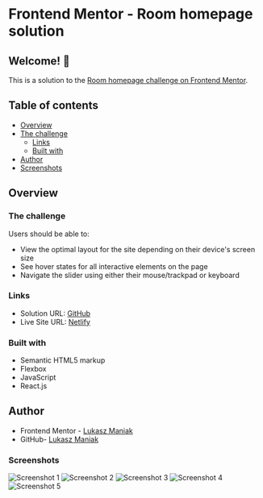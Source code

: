 # Frontend Mentor - Room homepage solution

## Welcome! 👋

This is a solution to the [Room homepage challenge on Frontend Mentor](https://www.frontendmentor.io/challenges/room-homepage-BtdBY_ENq).

## Table of contents

- [Overview](#overview)
- [The challenge](#the-challenge)
  - [Links](#links)
  - [Built with](#built-with)
- [Author](#author)
- [Screenshots](#screenshot)

## Overview

### The challenge

Users should be able to:

- View the optimal layout for the site depending on their device's screen size
- See hover states for all interactive elements on the page
- Navigate the slider using either their mouse/trackpad or keyboard

### Links

- Solution URL: [GitHub](https://github.com/LukaszManiak/Frontend-Mentor-Room-homepage-solution)
- Live Site URL: [Netlify](https://lukas-homepage.netlify.app/)

### Built with

- Semantic HTML5 markup
- Flexbox
- JavaScript
- React.js

## Author

- Frontend Mentor - [Lukasz Maniak](https://www.frontendmentor.io/profile/Mejniak)
- GitHub- [Lukasz Maniak](https://github.com/Mejniak)

### Screenshots

![Screenshot 1](/screenshots/screen1.jpeg?raw=true "Screenshot 1 (desktop)")
![Screenshot 2](/screenshots/screen5.jpg?raw=true "Screenshot 2 ")
![Screenshot 3](/screenshots/screen2.jpeg?raw=true "Screenshot 3 (mobile)")
![Screenshot 4](/screenshots/screen3.jpeg?raw=true "Screenshot 4")
![Screenshot 5](/screenshots/screen4.jpeg?raw=true "Screenshot 5")

